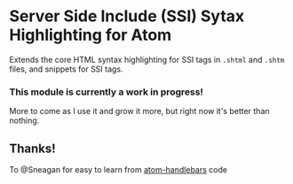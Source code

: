 # Server Side Include (SSI) Sytax Highlighting for Atom
Extends the core HTML syntax highlighting for SSI tags in `.shtml`
and `.shtm` files, and snippets for SSI tags.

### This module is currently a work in progress!
More to come as I use it and grow it more, but right now
it's better than nothing.

## Thanks!
To @Sneagan for easy to learn from [atom-handlebars](https://github.com/Sneagan/atom-handlebars) code
